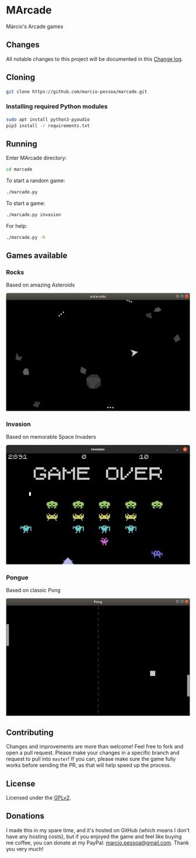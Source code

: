 # MArcade
Márcio's Arcade games

## Changes
All notable changes to this project will be documented in this [Change log](CHANGELOG.md).

## Cloning
``` bash
git clone https://github.com/marcio-pessoa/marcade.git
```

### Installing required Python modules
``` bash
sudo apt install python3-pyaudio
pip3 install -r requirements.txt
```

## Running
Enter MArcade directory:
``` bash
cd marcade
```

To start a random game:
``` bash
./marcade.py
```

To start a game:
``` bash
./marcade.py invasion
```

For help:
``` bash
./marcade.py -h
```

## Games available

### Rocks
Based on amazing Asteroids

[![Rocks](Screenshots/rocks.png)](Documents/rocks.md)

### Invasion
Based on memorable Space Invaders

[![Invasion](Screenshots/invasion.png)](Documents/invasion.md)

### Pongue
Based on classic Pong

[![Pongue](Screenshots/pongue.png)](Documents/pongue.md)

## Contributing
Changes and improvements are more than welcome! Feel free to fork and open a pull request. Please make your changes in a specific branch and request to pull into `master`! If you can, please make sure the game fully works before sending the PR, as that will help speed up the process.

## License
Licensed under the [GPLv2](LICENSE).

## Donations
I made this in my spare time, and it's hosted on GitHub (which means I don't have any hosting costs), but if you enjoyed the game and feel like buying me coffee, you can donate at my PayPal: marcio.pessoa@gmail.com. Thank you very much!
